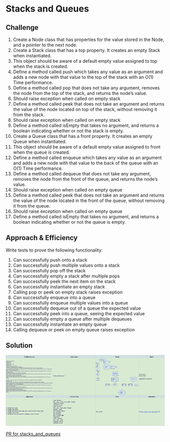 # Stacks and Queues

## Challenge

1. Create a Node class that has properties for the value stored in the Node, and a pointer to the next node.
2. Create a Stack class that has a top property. It creates an empty Stack when instantiated.
3. This object should be aware of a default empty value assigned to top when the stack is created.
4. Define a method called push which takes any value as an argument and adds a new node with that value to the top of the stack with an O(1) Time performance.
5. Define a method called pop that does not take any argument, removes the node from the top of the stack, and returns the node’s value.
6. Should raise exception when called on empty stack
7. Define a method called peek that does not take an argument and returns the value of the node located on top of the stack, without removing it from the stack.
8. Should raise exception when called on empty stack
9. Define a method called isEmpty that takes no argument, and returns a boolean indicating whether or not the stack is empty.
10. Create a Queue class that has a front property. It creates an empty Queue when instantiated.
11. This object should be aware of a default empty value assigned to front when the queue is created.
12. Define a method called enqueue which takes any value as an argument and adds a new node with that value to the back of the queue with an O(1) Time performance.
13. Define a method called dequeue that does not take any argument, removes the node from the front of the queue, and returns the node’s value.
14. Should raise exception when called on empty queue
15. Define a method called peek that does not take an argument and returns the value of the node located in the front of the queue, without removing it from the queue.
16. Should raise exception when called on empty queue
17. Define a method called isEmpty that takes no argument, and returns a boolean indicating whether or not the queue is empty.

## Approach & Efficiency

Write tests to prove the following functionality:

1. Can successfully push onto a stack
2. Can successfully push multiple values onto a stack
3. Can successfully pop off the stack
4. Can successfully empty a stack after multiple pops
5. Can successfully peek the next item on the stack
6. Can successfully instantiate an empty stack
7. Calling pop or peek on empty stack raises exception
8. Can successfully enqueue into a queue
9. Can successfully enqueue multiple values into a queue
10. Can successfully dequeue out of a queue the expected value
11. Can successfully peek into a queue, seeing the expected value
12. Can successfully empty a queue after multiple dequeues
13. Can successfully instantiate an empty queue
14. Calling dequeue or peek on empty queue raises exception

## Solution

![stacks_and_queues White Board](../assets/stacks_and_queues.png)

[PR for stacks_and_queues](https://github.com/NyxofDarkness/data-structures-and-algorithms/compare/stack-and-queue?expand=1)
